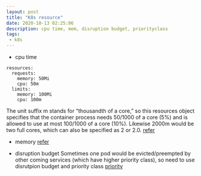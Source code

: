 ```yaml
---
layout: post
title: "K8s resource"
date: 2020-10-13 02:25:06
description: cpu time, mem, disruption budget, priorityclass
tags:
 - k8s
---
```


- cpu time
```
resources:
  requests:
    memory: 50Mi
    cpu: 50m
  limits:
    memory: 100Mi
    cpu: 100m
```
The unit suffix m stands for “thousandth of a core,” so this resources object specifies that the container process needs 50/1000 of a core (5%) and is allowed to use at most 100/1000 of a core (10%). Likewise 2000m would be two full cores, which can also be specified as 2 or 2.0.
[refer](https://medium.com/@betz.mark/understanding-resource-limits-in-kubernetes-cpu-time-9eff74d3161b)

- memory
[refer](https://medium.com/@betz.mark/understanding-resource-limits-in-kubernetes-memory-6b41e9a955f9)

- disruption budget
Sometimes one pod would be evicted/preempted by other coming services (which have higher priority class), so need to use disrutpion budget and priority class
[priority](https://kubernetes.io/blog/2019/04/16/pod-priority-and-preemption-in-kubernetes/#guaranteed-scheduling-with-controlled-cost)
